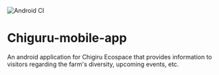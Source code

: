 ![Android CI](https://github.com/Captainspockears/Chiguru-mobile-app/workflows/Android%20CI/badge.svg?branch=master)

# Chiguru-mobile-app
An android application for Chigiru Ecospace that provides information to visitors regarding the farm's diversity, upcoming events, etc.
